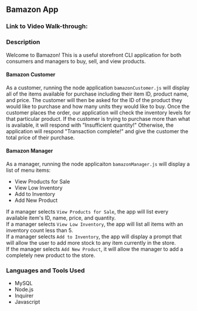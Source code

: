 ## Bamazon App

### Link to Video Walk-through:


### Description
Welcome to Bamazon! This is a useful storefront CLI application for both consumers and managers to buy, sell, and view products. 

#### Bamazon Customer
As a customer, running the node application `bamazonCustomer.js` will display all of the items available for purchase including their item ID, product name, and price. The customer will then be asked for the ID of the product they would like to purchase and how many units they would like to buy. Once the customer places the order, our application will check the inventory levels for that particular product. If the customer is trying to purchase more than what is available, it will respond with "Insufficient quantity!" Otherwise, the application will respond "Transaction complete!" and give the customer the total price of their purchase.

#### Bamazon Manager
As a manager, running the node applicaiton `bamazonManager.js` will display a list of menu items:
* View Products for Sale
* View Low Inventory
* Add to Inventory
* Add New Product

If a manager selects `View Products for Sale`, the app will list every available item's ID, name, price, and quantity. <br/> 
If a manager selects `View Low Inventory`, the app will list all items with an inventory count less than 5. <br/>
If a manager selects `Add to Inventory`, the app will display a prompt that will allow the user to add more stock to any item currently in the store. <br/>
If the manager selects `Add New Product`, it will allow the manager to add a completely new product to the store. <br/>

### Languages and Tools Used
* MySQL
* Node.js
* Inquirer
* Javascript
